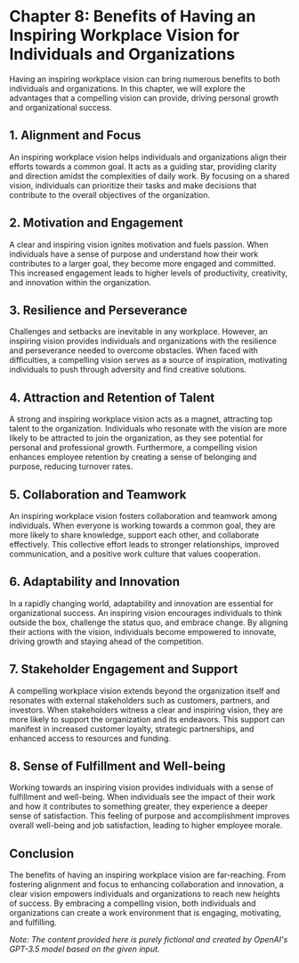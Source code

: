 Chapter 8: Benefits of Having an Inspiring Workplace Vision for Individuals and Organizations
=============================================================================================

Having an inspiring workplace vision can bring numerous benefits to both individuals and organizations. In this chapter, we will explore the advantages that a compelling vision can provide, driving personal growth and organizational success.

**1. Alignment and Focus**
--------------------------

An inspiring workplace vision helps individuals and organizations align their efforts towards a common goal. It acts as a guiding star, providing clarity and direction amidst the complexities of daily work. By focusing on a shared vision, individuals can prioritize their tasks and make decisions that contribute to the overall objectives of the organization.

**2. Motivation and Engagement**
--------------------------------

A clear and inspiring vision ignites motivation and fuels passion. When individuals have a sense of purpose and understand how their work contributes to a larger goal, they become more engaged and committed. This increased engagement leads to higher levels of productivity, creativity, and innovation within the organization.

**3. Resilience and Perseverance**
----------------------------------

Challenges and setbacks are inevitable in any workplace. However, an inspiring vision provides individuals and organizations with the resilience and perseverance needed to overcome obstacles. When faced with difficulties, a compelling vision serves as a source of inspiration, motivating individuals to push through adversity and find creative solutions.

**4. Attraction and Retention of Talent**
-----------------------------------------

A strong and inspiring workplace vision acts as a magnet, attracting top talent to the organization. Individuals who resonate with the vision are more likely to be attracted to join the organization, as they see potential for personal and professional growth. Furthermore, a compelling vision enhances employee retention by creating a sense of belonging and purpose, reducing turnover rates.

**5. Collaboration and Teamwork**
---------------------------------

An inspiring workplace vision fosters collaboration and teamwork among individuals. When everyone is working towards a common goal, they are more likely to share knowledge, support each other, and collaborate effectively. This collective effort leads to stronger relationships, improved communication, and a positive work culture that values cooperation.

**6. Adaptability and Innovation**
----------------------------------

In a rapidly changing world, adaptability and innovation are essential for organizational success. An inspiring vision encourages individuals to think outside the box, challenge the status quo, and embrace change. By aligning their actions with the vision, individuals become empowered to innovate, driving growth and staying ahead of the competition.

**7. Stakeholder Engagement and Support**
-----------------------------------------

A compelling workplace vision extends beyond the organization itself and resonates with external stakeholders such as customers, partners, and investors. When stakeholders witness a clear and inspiring vision, they are more likely to support the organization and its endeavors. This support can manifest in increased customer loyalty, strategic partnerships, and enhanced access to resources and funding.

**8. Sense of Fulfillment and Well-being**
------------------------------------------

Working towards an inspiring vision provides individuals with a sense of fulfillment and well-being. When individuals see the impact of their work and how it contributes to something greater, they experience a deeper sense of satisfaction. This feeling of purpose and accomplishment improves overall well-being and job satisfaction, leading to higher employee morale.

**Conclusion**
--------------

The benefits of having an inspiring workplace vision are far-reaching. From fostering alignment and focus to enhancing collaboration and innovation, a clear vision empowers individuals and organizations to reach new heights of success. By embracing a compelling vision, both individuals and organizations can create a work environment that is engaging, motivating, and fulfilling.

*Note: The content provided here is purely fictional and created by OpenAI's GPT-3.5 model based on the given input.*
